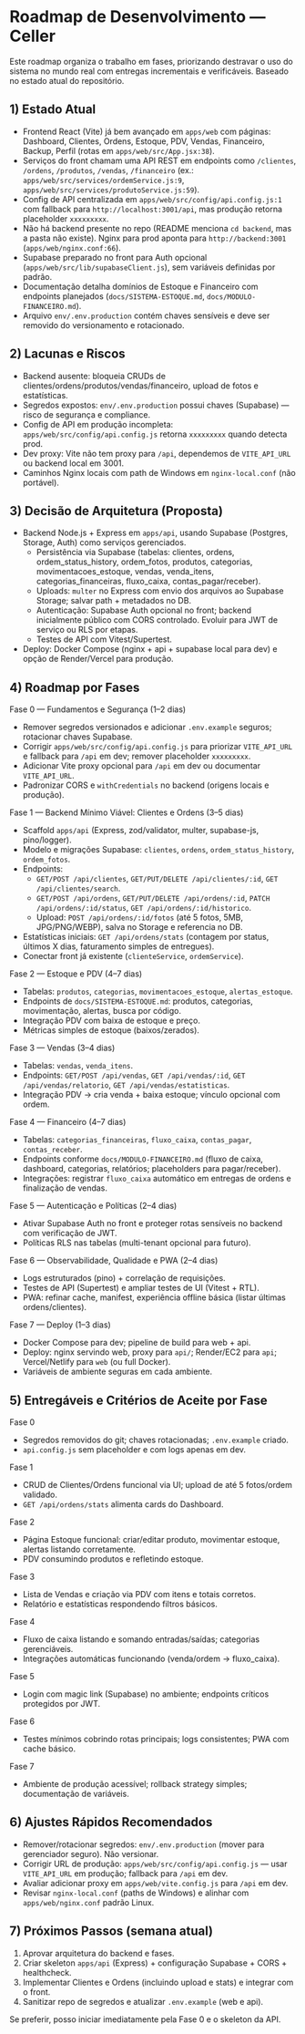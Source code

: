 # Roadmap de Desenvolvimento — Celler

Este roadmap organiza o trabalho em fases, priorizando destravar o uso do sistema no mundo real com entregas incrementais e verificáveis. Baseado no estado atual do repositório.

## 1) Estado Atual

- Frontend React (Vite) já bem avançado em `apps/web` com páginas: Dashboard, Clientes, Ordens, Estoque, PDV, Vendas, Financeiro, Backup, Perfil (rotas em `apps/web/src/App.jsx:38`).
- Serviços do front chamam uma API REST em endpoints como `/clientes`, `/ordens`, `/produtos`, `/vendas`, `/financeiro` (ex.: `apps/web/src/services/ordemService.js:9`, `apps/web/src/services/produtoService.js:59`).
- Config de API centralizada em `apps/web/src/config/api.config.js:1` com fallback para `http://localhost:3001/api`, mas produção retorna placeholder `xxxxxxxxx`.
- Não há backend presente no repo (README menciona `cd backend`, mas a pasta não existe). Nginx para prod aponta para `http://backend:3001` (`apps/web/nginx.conf:66`).
- Supabase preparado no front para Auth opcional (`apps/web/src/lib/supabaseClient.js`), sem variáveis definidas por padrão.
- Documentação detalha domínios de Estoque e Financeiro com endpoints planejados (`docs/SISTEMA-ESTOQUE.md`, `docs/MODULO-FINANCEIRO.md`).
- Arquivo `env/.env.production` contém chaves sensíveis e deve ser removido do versionamento e rotacionado.

## 2) Lacunas e Riscos

- Backend ausente: bloqueia CRUDs de clientes/ordens/produtos/vendas/financeiro, upload de fotos e estatísticas.
- Segredos expostos: `env/.env.production` possui chaves (Supabase) — risco de segurança e compliance.
- Config de API em produção incompleta: `apps/web/src/config/api.config.js` retorna `xxxxxxxxx` quando detecta prod.
- Dev proxy: Vite não tem proxy para `/api`, dependemos de `VITE_API_URL` ou backend local em 3001.
- Caminhos Nginx locais com path de Windows em `nginx-local.conf` (não portável).

## 3) Decisão de Arquitetura (Proposta)

- Backend Node.js + Express em `apps/api`, usando Supabase (Postgres, Storage, Auth) como serviços gerenciados.
  - Persistência via Supabase (tabelas: clientes, ordens, ordem_status_history, ordem_fotos, produtos, categorias, movimentacoes_estoque, vendas, venda_itens, categorias_financeiras, fluxo_caixa, contas_pagar/receber).
  - Uploads: `multer` no Express com envio dos arquivos ao Supabase Storage; salvar path + metadados no DB.
  - Autenticação: Supabase Auth opcional no front; backend inicialmente público com CORS controlado. Evoluir para JWT de serviço ou RLS por etapas.
  - Testes de API com Vitest/Supertest.
- Deploy: Docker Compose (nginx + api + supabase local para dev) e opção de Render/Vercel para produção.

## 4) Roadmap por Fases

Fase 0 — Fundamentos e Segurança (1–2 dias)
- Remover segredos versionados e adicionar `.env.example` seguros; rotacionar chaves Supabase.
- Corrigir `apps/web/src/config/api.config.js` para priorizar `VITE_API_URL` e fallback para `/api` em dev; remover placeholder `xxxxxxxxx`.
- Adicionar Vite proxy opcional para `/api` em dev ou documentar `VITE_API_URL`.
- Padronizar CORS e `withCredentials` no backend (origens locais e produção).

Fase 1 — Backend Mínimo Viável: Clientes e Ordens (3–5 dias)
- Scaffold `apps/api` (Express, zod/validator, multer, supabase-js, pino/logger).
- Modelo e migrações Supabase: `clientes`, `ordens`, `ordem_status_history`, `ordem_fotos`.
- Endpoints:
  - `GET/POST /api/clientes`, `GET/PUT/DELETE /api/clientes/:id`, `GET /api/clientes/search`.
  - `GET/POST /api/ordens`, `GET/PUT/DELETE /api/ordens/:id`, `PATCH /api/ordens/:id/status`, `GET /api/ordens/:id/historico`.
  - Upload: `POST /api/ordens/:id/fotos` (até 5 fotos, 5MB, JPG/PNG/WEBP), salva no Storage e referencia no DB.
- Estatísticas iniciais: `GET /api/ordens/stats` (contagem por status, últimos X dias, faturamento simples de entregues).
- Conectar front já existente (`clienteService`, `ordemService`).

Fase 2 — Estoque e PDV (4–7 dias)
- Tabelas: `produtos`, `categorias`, `movimentacoes_estoque`, `alertas_estoque`.
- Endpoints de `docs/SISTEMA-ESTOQUE.md`: produtos, categorias, movimentação, alertas, busca por código.
- Integração PDV com baixa de estoque e preço.
- Métricas simples de estoque (baixos/zerados).

Fase 3 — Vendas (3–4 dias)
- Tabelas: `vendas`, `venda_itens`.
- Endpoints: `GET/POST /api/vendas`, `GET /api/vendas/:id`, `GET /api/vendas/relatorio`, `GET /api/vendas/estatisticas`.
- Integração PDV → cria venda + baixa estoque; vínculo opcional com ordem.

Fase 4 — Financeiro (4–7 dias)
- Tabelas: `categorias_financeiras`, `fluxo_caixa`, `contas_pagar`, `contas_receber`.
- Endpoints conforme `docs/MODULO-FINANCEIRO.md` (fluxo de caixa, dashboard, categorias, relatórios; placeholders para pagar/receber).
- Integrações: registrar `fluxo_caixa` automático em entregas de ordens e finalização de vendas.

Fase 5 — Autenticação e Políticas (2–4 dias)
- Ativar Supabase Auth no front e proteger rotas sensíveis no backend com verificação de JWT.
- Políticas RLS nas tabelas (multi-tenant opcional para futuro).

Fase 6 — Observabilidade, Qualidade e PWA (2–4 dias)
- Logs estruturados (pino) + correlação de requisições.
- Testes de API (Supertest) e ampliar testes de UI (Vitest + RTL).
- PWA: refinar cache, manifest, experiência offline básica (listar últimas ordens/clientes).

Fase 7 — Deploy (1–3 dias)
- Docker Compose para dev; pipeline de build para web + api.
- Deploy: nginx servindo web, proxy para `api/`; Render/EC2 para `api`; Vercel/Netlify para `web` (ou full Docker).
- Variáveis de ambiente seguras em cada ambiente.

## 5) Entregáveis e Critérios de Aceite por Fase

Fase 0
- Segredos removidos do git; chaves rotacionadas; `.env.example` criado.
- `api.config.js` sem placeholder e com logs apenas em dev.

Fase 1
- CRUD de Clientes/Ordens funcional via UI; upload de até 5 fotos/ordem validado.
- `GET /api/ordens/stats` alimenta cards do Dashboard.

Fase 2
- Página Estoque funcional: criar/editar produto, movimentar estoque, alertas listando corretamente.
- PDV consumindo produtos e refletindo estoque.

Fase 3
- Lista de Vendas e criação via PDV com itens e totais corretos.
- Relatório e estatísticas respondendo filtros básicos.

Fase 4
- Fluxo de caixa listando e somando entradas/saídas; categorias gerenciáveis.
- Integrações automáticas funcionando (venda/ordem → fluxo_caixa).

Fase 5
- Login com magic link (Supabase) no ambiente; endpoints críticos protegidos por JWT.

Fase 6
- Testes mínimos cobrindo rotas principais; logs consistentes; PWA com cache básico.

Fase 7
- Ambiente de produção acessível; rollback strategy simples; documentação de variáveis.

## 6) Ajustes Rápidos Recomendados

- Remover/rotacionar segredos: `env/.env.production` (mover para gerenciador seguro). Não versionar.
- Corrigir URL de produção: `apps/web/src/config/api.config.js` — usar `VITE_API_URL` em produção; fallback para `/api` em dev.
- Avaliar adicionar proxy em `apps/web/vite.config.js` para `/api` em dev.
- Revisar `nginx-local.conf` (paths de Windows) e alinhar com `apps/web/nginx.conf` padrão Linux.

## 7) Próximos Passos (semana atual)

1. Aprovar arquitetura do backend e fases.
2. Criar skeleton `apps/api` (Express) + configuração Supabase + CORS + healthcheck.
3. Implementar Clientes e Ordens (incluindo upload e stats) e integrar com o front.
4. Sanitizar repo de segredos e atualizar `.env.example` (web e api).

Se preferir, posso iniciar imediatamente pela Fase 0 e o skeleton da API.

